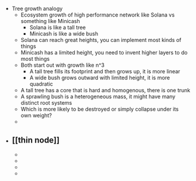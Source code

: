 - Tree growth analogy
	- Ecosystem growth of high performance network like Solana vs something like Minicash
		- Solana is like a tall tree
		- Minicash is like a wide bush
	- Solana can reach great heights, you can implement most kinds of things
	- Minicash has a limited height, you need to invent higher layers to do most things
	- Both start out with growth like n^3
		- A tall tree fills its footprint and then grows up, it is more linear
		- A wide bush grows outward with limited height, it is more quadratic
	- A tall tree has a core that is hard and homogenous, there is one trunk
	- A sprawling bush is a heterogeneous mass, it might have many distinct root systems
	- Which is more likely to be destroyed or simply collapse under its own weight?
	-
- [[thin node]]
	-
	-
	-
	-
	-